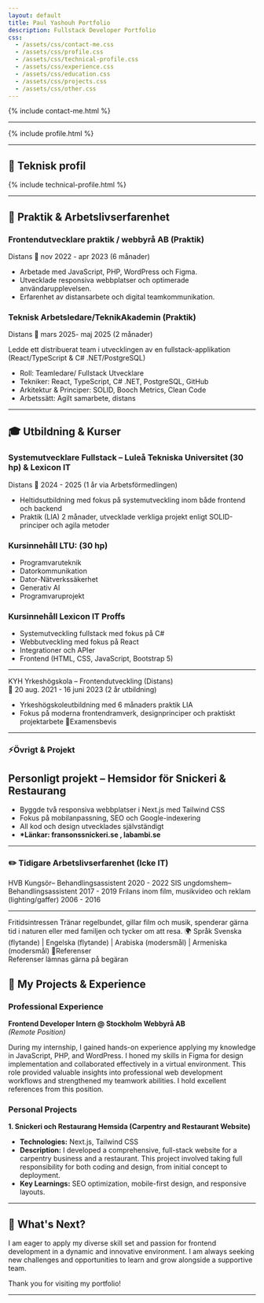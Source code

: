 ```yaml
---
layout: default
title: Paul Yashouh Portfolio
description: Fullstack Developer Portfolio
css:
  - /assets/css/contact-me.css
  - /assets/css/profile.css
  - /assets/css/technical-profile.css
  - /assets/css/experience.css
  - /assets/css/education.css
  - /assets/css/projects.css
  - /assets/css/other.css
---
```


{% include contact-me.html %}

---

{% include profile.html %}

---

## 🧠 Teknisk profil

{% include technical-profile.html %}

---

## 💼 Praktik & Arbetslivserfarenhet

### Frontendutvecklare praktik / webbyrå AB (Praktik)

Distans 📅 nov 2022 - apr 2023 (6 månader)

- Arbetade med JavaScript, PHP, WordPress och Figma.
- Utvecklade responsiva webbplatser och optimerade användarupplevelsen.
- Erfarenhet av distansarbete och digital teamkommunikation.

### Teknisk Arbetsledare/TeknikAkademin (Praktik)

Distans 📅 mars 2025- maj 2025 (2 månader)

Ledde ett distribuerat team i utvecklingen av en fullstack-applikation (React/TypeScript & C# .NET/PostgreSQL)

- Roll: Teamledare/ Fullstack Utvecklare
- Tekniker: React, TypeScript, C# .NET, PostgreSQL, GitHub
- Arkitektur & Principer: SOLID, Booch Metrics, Clean Code
- Arbetssätt: Agilt samarbete, distans

---

## 🎓 Utbildning & Kurser

### Systemutvecklare Fullstack – Luleå Tekniska Universitet (30 hp) & Lexicon IT

Distans 📅 2024 - 2025 (1 år via Arbetsförmedlingen)

- Heltidsutbildning med fokus på systemutveckling inom både frontend och backend
- Praktik (LIA) 2 månader, utvecklade verkliga projekt enligt SOLID-principer och agila metoder

### Kursinnehåll LTU: (30 hp)

- Programvaruteknik
- Datorkommunikation
- Dator-Nätverkssäkerhet
- Generativ AI
- Programvaruprojekt

### Kursinnehåll Lexicon IT Proffs

- Systemutveckling fullstack med fokus på C#
- Webbutveckling med fokus på React
- Integrationer och APIer
- Frontend (HTML, CSS, JavaScript, Bootstrap 5)

---

KYH Yrkeshögskola – Frontendutveckling (Distans)  
📅 20 aug. 2021 - 16 juni 2023 (2 år utbildning)

- Yrkeshögskoleutbildning med 6 månaders praktik LIA
- Fokus på moderna frontendramverk, designprinciper och praktiskt projektarbete
  🔗Examensbevis

---

### ⚡Övrigt & Projekt

## Personligt projekt – Hemsidor för Snickeri & Restaurang

- Byggde två responsiva webbplatser i Next.js med Tailwind CSS
- Fokus på mobilanpassning, SEO och Google-indexering
- All kod och design utvecklades självständigt
- **\*Länkar: fransonssnickeri.se , labambi.se**

---

### ✏️ Tidigare Arbetslivserfarenhet (Icke IT)

HVB Kungsör– Behandlingsassistent 2020 - 2022 SIS ungdomshem– Behandlingsassistent 2017 - 2019
Frilans inom film, musikvideo och reklam (lighting/gaffer) 2006 - 2016

---

Fritidsintressen
Tränar regelbundet, gillar film och musik, spenderar gärna tid i naturen eller med familjen och tycker om att resa.
🌍 Språk
Svenska (flytande) | Engelska (flytande) | Arabiska (modersmål) | Armeniska (modersmål)
📌Referenser  
Referenser lämnas gärna på begäran

## 🚀 My Projects & Experience

### Professional Experience

**Frontend Developer Intern @ Stockholm Webbyrå AB**  
_(Remote Position)_

During my internship, I gained hands-on experience applying my knowledge in JavaScript, PHP, and WordPress. I honed my skills in Figma for design implementation and collaborated effectively in a virtual environment. This role provided valuable insights into professional web development workflows and strengthened my teamwork abilities. I hold excellent references from this position.

### Personal Projects

**1. Snickeri och Restaurang Hemsida (Carpentry and Restaurant Website)**

- **Technologies:** Next.js, Tailwind CSS
- **Description:** I developed a comprehensive, full-stack website for a carpentry business and a restaurant. This project involved taking full responsibility for both coding and design, from initial concept to deployment.
- **Key Learnings:** SEO optimization, mobile-first design, and responsive layouts.

---

## 🎯 What's Next?

I am eager to apply my diverse skill set and passion for frontend development in a dynamic and innovative environment. I am always seeking new challenges and opportunities to learn and grow alongside a supportive team.

Thank you for visiting my portfolio!

---

<!-- Optional profile image -->
<!-- <img src="assets/images/examens-bild.png" alt="Paul Yashouh's Photo" width="200" style="border-radius: 50%;"> -->
